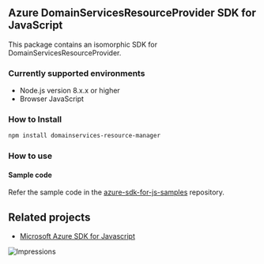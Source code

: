 ## Azure DomainServicesResourceProvider SDK for JavaScript

This package contains an isomorphic SDK for DomainServicesResourceProvider.

### Currently supported environments

- Node.js version 8.x.x or higher
- Browser JavaScript

### How to Install

```bash
npm install domainservices-resource-manager
```

### How to use

#### Sample code

Refer the sample code in the [azure-sdk-for-js-samples](https://github.com/Azure/azure-sdk-for-js-samples) repository.

## Related projects

- [Microsoft Azure SDK for Javascript](https://github.com/Azure/azure-sdk-for-js)


![Impressions](https://azure-sdk-impressions.azurewebsites.net/api/impressions/azure-sdk-for-js%2Fsdk%2Fcdn%2Farm-cdn%2FREADME.png)